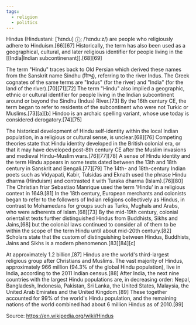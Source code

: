 ```yaml
---
tags:
  - religion
  - politics
---
```

Hindus (Hindustani: [ˈɦɪndu] ⓘ; /ˈhɪnduːz/) are people who religiously adhere to Hinduism.[66][67] Historically, the term has also been used as a geographical, cultural, and later religious identifier for people living in the [[India|Indian subcontinenant]].[68][69]

The term "Hindu" traces back to Old Persian which derived these names from the Sanskrit name Sindhu (सिन्धु), referring to the river Indus. The Greek cognates of the same terms are "Indus" (for the river) and "India" (for the land of the river).[70][71][72] The term "Hindu" also implied a geographic, ethnic or cultural identifier for people living in the Indian subcontinent around or beyond the Sindhu (Indus) River.[73] By the 16th century CE, the term began to refer to residents of the subcontinent who were not Turkic or Muslims.[73][a][b] Hindoo is an archaic spelling variant, whose use today is considered derogatory.[74][75]

The historical development of Hindu self-identity within the local Indian population, in a religious or cultural sense, is unclear.[68][76] Competing theories state that Hindu identity developed in the British colonial era, or that it may have developed post-8th century CE after the Muslim invasions and medieval Hindu–Muslim wars.[76][77][78] A sense of Hindu identity and the term Hindu appears in some texts dated between the 13th and 18th century in Sanskrit and Bengali.[77][79] The 14th- and 18th-century Indian poets such as Vidyapati, Kabir, Tulsidas and Eknath used the phrase Hindu dharma (Hinduism) and contrasted it with Turaka dharma (Islam).[76][80] The Christian friar Sebastiao Manrique used the term 'Hindu' in a religious context in 1649.[81] In the 18th century, European merchants and colonists began to refer to the followers of Indian religions collectively as Hindus, in contrast to Mohamedans for groups such as Turks, Mughals and Arabs, who were adherents of Islam.[68][73] By the mid-19th century, colonial orientalist texts further distinguished Hindus from Buddhists, Sikhs and Jains,[68] but the colonial laws continued to consider all of them to be within the scope of the term Hindu until about mid-20th century.[82] Scholars state that the custom of distinguishing between Hindus, Buddhists, Jains and Sikhs is a modern phenomenon.[83][84][c]

At approximately 1.2 billion,[87] Hindus are the world's third-largest religious group after Christians and Muslims. The vast majority of Hindus, approximately 966 million (94.3% of the global Hindu population), live in India, according to the 2011 Indian census.[88] After India, the next nine countries with the largest Hindu populations are, in decreasing order: Nepal, Bangladesh, Indonesia, Pakistan, Sri Lanka, the United States, Malaysia, the United Arab Emirates and the United Kingdom.[89] These together accounted for 99% of the world's Hindu population, and the remaining nations of the world combined had about 6 million Hindus as of 2010.[89] 

Source: https://en.wikipedia.org/wiki/Hindus